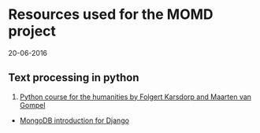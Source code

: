 # Resources used for the MOMD project
20-06-2016

## Text processing in python
1. [Python course for the humanities by Folgert Karsdorp and Maarten van Gompel](http://nbviewer.jupyter.org/github/fbkarsdorp/python-course/blob/master/Chapter%202%20-%20First%20steps.ipynb)
+ [MongoDB introduction for Django](https://django-mongodb-engine.readthedocs.io/en/latest/)